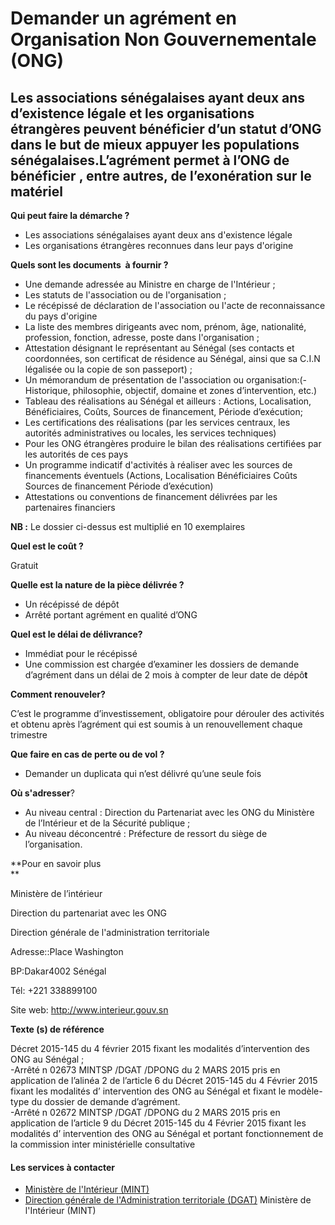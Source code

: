 # Demander un agrément en Organisation Non Gouvernementale (ONG)

Les associations sénégalaises ayant deux ans d’existence légale et les organisations étrangères peuvent bénéficier d’un statut d’ONG dans le but de mieux appuyer les populations sénégalaises.L’agrément permet à l’ONG de bénéficier , entre autres, de l’exonération sur le matériel
---------------------------------------------------------------------------------------------------------------------------------------------------------------------------------------------------------------------------------------------------------------------------------------

**Qui peut faire la démarche ?**

*    Les associations sénégalaises ayant deux ans d'existence légale
*   Les organisations étrangères reconnues dans leur pays d'origine

**Quels sont les documents  à fournir ?**

*   Une demande adressée au Ministre en charge de l'Intérieur ;
*   Les statuts de l'association ou de l'organisation ;
*   Le récépissé de déclaration de l'association ou l'acte de reconnaissance du pays d'origine
*   La liste des membres dirigeants avec nom, prénom, âge, nationalité, profession, fonction, adresse, poste dans l'organisation ; 
*   Attestation désignant le représentant au Sénégal (ses contacts et coordonnées, son certificat de résidence au Sénégal, ainsi que sa C.I.N légalisée ou la copie de son passeport) ;
*   Un mémorandum de présentation de l'association ou organisation:(-Historique, philosophie, objectif, domaine et zones d’intervention, etc.)
*   Tableau des réalisations au Sénégal et ailleurs : Actions, Localisation, Bénéficiaires, Coûts, Sources de financement, Période d’exécution;
*   Les certifications des réalisations (par les services centraux, les autorités administratives ou locales, les services techniques)
*   Pour les ONG étrangères produire le bilan des réalisations certifiées par les autorités de ces pays
*   Un programme indicatif d'activités à réaliser avec les sources de financements éventuels (Actions, Localisation Bénéficiaires Coûts Sources de financement Période d’exécution)
*   Attestations ou conventions de financement délivrées par les partenaires financiers  
    

**NB :** Le dossier ci-dessus est multiplié en 10 exemplaires  

**Quel est le coût ?**

Gratuit

**Quelle est la nature de la pièce délivrée ?**

*   Un récépissé de dépôt
*   Arrêté portant agrément en qualité d’ONG

**Quel est le délai de délivrance?**

*   Immédiat pour le récépissé
*   Une commission est chargée d’examiner les dossiers de demande d’agrément dans un délai de 2 mois à compter de leur date de dépô**t**

**Comment renouveler?**

C’est le programme d’investissement, obligatoire pour dérouler des activités et obtenu après l’agrément qui est soumis à un renouvellement chaque trimestre

**Que faire en cas de perte ou de vol ?**

*   Demander un duplicata qui n’est délivré qu’une seule fois 
    

**Où s'adresser**?  

*   Au niveau central : Direction du Partenariat avec les ONG du Ministère de l’Intérieur et de la Sécurité publique ;
*    Au niveau déconcentré : Préfecture de ressort du siège de l’organisation. 

**Pour en savoir plus  
**

Ministère de l’intérieur     

Direction du partenariat avec les ONG  

Direction générale de l'administration territoriale

Adresse::Place Washington   

BP:Dakar4002 Sénégal     

Tél: +221 338899100        

Site web: http://www.interieur.gouv.sn  

**Texte (s) de référence**  
  
Décret 2015-145 du 4 février 2015 fixant les modalités d’intervention des ONG au Sénégal ;  
\-Arrêté n 02673 MINTSP /DGAT /DPONG du 2 MARS 2015 pris en application de l’alinéa 2 de l’article 6 du Décret 2015-145 du 4 Février 2015 fixant les modalités d’ intervention des ONG au Sénégal et fixant le modèle-type du dossier de demande d’agrément.  
\-Arrêté n 02672 MINTSP /DGAT /DPONG du 2 MARS 2015 pris en application de l’article 9 du Décret 2015-145 du 4 Février 2015 fixant les modalités d’ intervention des ONG au Sénégal et portant fonctionnement de la commission inter ministérielle consultative

#### Les services à contacter

*   [Ministère de l'Intérieur (MINT)](../../../services/ministere-de-linterieur-mint.md)
*   [Direction générale de l'Administration territoriale (DGAT)](../../../services/direction-generale-de-ladministration-territoriale-dgat.md) Ministère de l'Intérieur (MINT)
